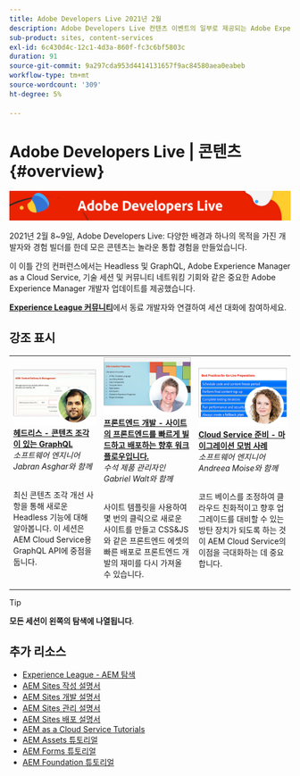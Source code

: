 ```yaml
---
title: Adobe Developers Live 2021년 2월
description: Adobe Developers Live 컨텐츠 이벤트의 일부로 제공되는 Adobe Experience Manager Sites에 대한 비디오 및 튜토리얼 모음입니다.
sub-product: sites, content-services
exl-id: 6c430d4c-12c1-4d3a-860f-fc3c6bf5803c
duration: 91
source-git-commit: 9a297cda953d4414131657f9ac84580aea0eabeb
workflow-type: tm+mt
source-wordcount: '309'
ht-degree: 5%

---
```


# Adobe Developers Live | 콘텐츠 {#overview}

<img alt="Adobe Developers Live" src="/help/adobe-developers-live/assets/adl.png" />

2021년 2월 8~9일, Adobe Developers Live: 다양한 배경과 하나의 목적을 가진 개발자와 경험 빌더를 한데 모은 콘텐츠는 놀라운 통합 경험을 만들었습니다.

이 이틀 간의 컨퍼런스에서는 Headless 및 GraphQL, Adobe Experience Manager as a Cloud Service, 기술 세션 및 커뮤니티 네트워킹 기회와 같은 중요한 Adobe Experience Manager 개발자 업데이트를 제공했습니다.

**[Experience League 커뮤니티](https://adobe.ly/36Yd3v6)**&#x200B;에서 동료 개발자와 연결하여 세션 대화에 참여하세요.

## 강조 표시

<table>
  <tr>
   <td>
      <a href="headless-graphql-content-fragments.md">
      <img alt="헤드리스 - 콘텐츠 조각이 있는 GraphQL" src="/help/adobe-developers-live/assets/jabran.png"/>
      </a>
      <div>
         <a href="headless-graphql-content-fragments.md"><strong>헤드리스 - 콘텐츠 조각이 있는 GraphQL</strong></a>         
         <br/><em>소프트웨어 엔지니어 Jabran Asghar와 함께</em>
      </div>
      <p>
        <br/>
         최신 콘텐츠 조각 개선 사항을 통해 새로운 Headless 기능에 대해 알아봅니다. 이 세션은 AEM Cloud Service용 GraphQL API에 중점을 둡니다.
      </p>
     </td>   
     <td>
      <a href="rapid-frontend-devlopment.md">
      <img alt="프론트엔드 개발 - 사이트의 프론트엔드를 빠르게 구축하고 배포하는 향후 워크플로우입니다." src="/help/adobe-developers-live/assets/gabriel.png"/>
      </a>
      <div>
         <a href="rapid-frontend-devlopment.md"><strong>프론트엔드 개발 - 사이트의 프론트엔드를 빠르게 빌드하고 배포하는 향후 워크플로우입니다.</strong></a>
         <br/><em>수석 제품 관리자인 Gabriel Walt와 함께</em>
      </div>
      <p>
        <br/>
         사이트 템플릿을 사용하여 몇 번의 클릭으로 새로운 사이트를 만들고 CSS&amp;JS와 같은 프론트엔드 에셋의 빠른 배포로 프론트엔드 개발의 재미를 다시 가져올 수 있습니다.
      </p>
   </td>
   </td>
     <td>
      <a href="get-ready-aem-cloud.md">
      <img alt="Cloud Service 준비 - 마이그레이션 모범 사례" src="/help/adobe-developers-live/assets/andreea.png"/>
      </a>
      <div>
         <a href="get-ready-aem-cloud.md"><strong>Cloud Service 준비 - 마이그레이션 모범 사례</strong></a>
         <br/><em>소프트웨어 엔지니어 Andreea Moise와 함께</em>
      </div>
      <p>
        <br/>
         코드 베이스를 조정하여 클라우드 친화적이고 향후 업그레이드를 대비할 수 있는 방탄 장치가 되도록 하는 것이 AEM Cloud Service의 이점을 극대화하는 데 중요합니다.
      </p>
   </td>
  </tr>
</table>

>[!TIP]
>
>**모든 세션이 왼쪽의 탐색에 나열됩니다**.

## 추가 리소스

* [Experience League - AEM 탐색](https://experienceleague.adobe.com/ko#recommended/solutions/experience-manager)
* [AEM Sites 작성 설명서](https://experienceleague.adobe.com/docs/experience-manager-65/authoring/home.html?lang=ko)
* [AEM Sites 개발 설명서](https://experienceleague.adobe.com/docs/experience-manager-65/developing/home.html?lang=ko)
* [AEM Sites 관리 설명서](https://experienceleague.adobe.com/docs/experience-manager-65/administering/home.html?lang=ko)
* [AEM Sites 배포 설명서](https://experienceleague.adobe.com/docs/experience-manager-65/deploying/home.html?lang=ko)
* [AEM as a Cloud Service Tutorials](https://experienceleague.adobe.com/docs/experience-manager-learn/cloud-service/overview.html?lang=ko-KR)
* [AEM Assets 튜토리얼](https://experienceleague.adobe.com/docs/experience-manager-learn/assets/overview.html?lang=ko)
* [AEM Forms 튜토리얼](https://experienceleague.adobe.com/docs/experience-manager-learn/forms/overview.html?lang=ko)
* [AEM Foundation 튜토리얼](https://experienceleague.adobe.com/docs/experience-manager-learn/foundation/overview.html?lang=ko)
